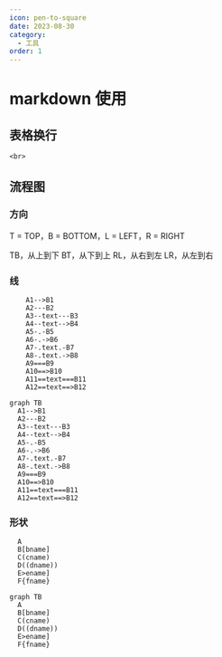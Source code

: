 ```yaml
---
icon: pen-to-square
date: 2023-08-30
category:
  - 工具
order: 1
---
```

# markdown 使用
## 表格换行
```
<br>
```
## 流程图
### 方向
T = TOP，B = BOTTOM，L = LEFT，R = RIGHT

TB，从上到下
BT，从下到上
RL，从右到左
LR，从左到右
### 线
```
    A1-->B1
    A2---B2
    A3--text---B3
    A4--text-->B4
    A5-.-B5
    A6-.->B6
    A7-.text.-B7
    A8-.text.->B8
    A9===B9
    A10==>B10
    A11==text===B11
    A12==text==>B12
```
``` mermaid 
graph TB
  A1-->B1
  A2---B2
  A3--text---B3
  A4--text-->B4
  A5-.-B5
  A6-.->B6
  A7-.text.-B7
  A8-.text.->B8
  A9===B9
  A10==>B10
  A11==text===B11
  A12==text==>B12
```
### 形状
```
  A
  B[bname]
  C(cname)
  D((dname))
  E>ename]
  F{fname}
```
``` mermaid
graph TB
  A
  B[bname]
  C(cname)
  D((dname))
  E>ename]
  F{fname}
```